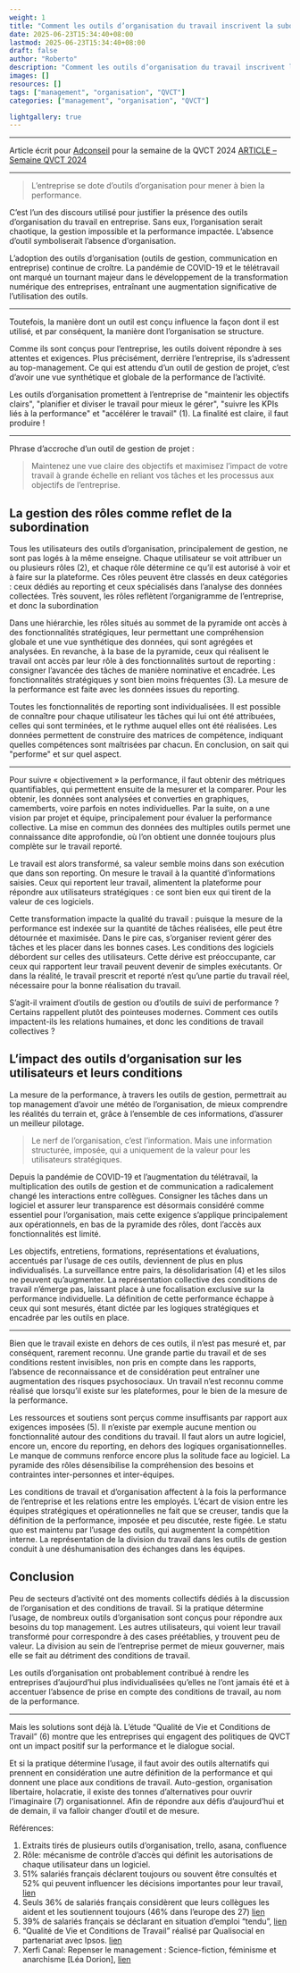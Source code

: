 ```yaml
---
weight: 1
title: "Comment les outils d’organisation du travail inscrivent la subordination des conditions de travail à la performance ?"
date: 2025-06-23T15:34:40+08:00
lastmod: 2025-06-23T15:34:40+08:00
draft: false
author: "Roberto"
description: "Comment les outils d’organisation du travail inscrivent la subordination des conditions de travail à la performance ?"
images: []
resources: []
tags: ["management", "organisation", "QVCT"]
categories: ["management", "organisation", "QVCT"]

lightgallery: true
---
```

---

Article écrit pour [Adconseil](https://adconseil.org) pour la semaine de la QVCT 2024 [ARTICLE – Semaine QVCT 2024](https://adconseil.org/le-blog-qvt-comment-les-outils-dorganisation-du-travail-inscrivent-la-subordination-des-conditions-de-travail-a-la-performance)

---

> L’entreprise se dote d’outils d’organisation pour mener à bien la performance.

C’est l’un des discours utilisé pour justifier la présence des outils d’organisation du travail en entreprise. Sans eux, l’organisation serait chaotique, la gestion impossible et la performance impactée. L’absence d’outil symboliserait l’absence d’organisation.

L’adoption des outils d’organisation (outils de gestion, communication en entreprise) continue de croître. La pandémie de COVID-19 et le télétravail ont marqué un tournant majeur dans le développement de la transformation numérique des entreprises, entraînant une augmentation significative de l’utilisation des outils.

---

Toutefois, la manière dont un outil est conçu influence la façon dont il est utilisé, et par conséquent, la manière dont l’organisation se structure.

Comme ils sont conçus pour l’entreprise, les outils doivent répondre à ses attentes et exigences. Plus précisément, derrière l’entreprise, ils s’adressent au top-management. Ce qui est attendu d’un outil de gestion de projet, c’est d’avoir une vue synthétique et globale de la performance de l’activité.

Les outils d’organisation promettent à l’entreprise de "maintenir les objectifs clairs", "planifier et diviser le travail pour mieux le gérer", "suivre les KPIs liés à la performance" et "accélérer le travail" (1). La finalité est claire, il faut produire !

---

Phrase d’accroche d’un outil de gestion de projet :

>Maintenez une vue claire des objectifs et maximisez l’impact de votre travail à grande échelle en reliant vos tâches et les processus aux objectifs de l’entreprise.

## La gestion des rôles comme reflet de la subordination

Tous les utilisateurs des outils d’organisation, principalement de gestion, ne sont pas logés à la même enseigne. Chaque utilisateur se voit attribuer un ou plusieurs rôles (2), et chaque rôle détermine ce qu’il est autorisé à voir et à faire sur la plateforme. Ces rôles peuvent être classés en deux catégories : ceux dédiés au reporting et ceux spécialisés dans l’analyse des données collectées. Très souvent, les rôles reflètent l’organigramme de l’entreprise, et donc la subordination

Dans une hiérarchie, les rôles situés au sommet de la pyramide ont accès à des fonctionnalités stratégiques, leur permettant une compréhension globale et une vue synthétique des données, qui sont agrégées et analysées. En revanche, à la base de la pyramide, ceux qui réalisent le travail ont accès par leur rôle à des fonctionnalités surtout de reporting : consigner l’avancée des tâches de manière nominative et encadrée. Les fonctionnalités stratégiques y sont bien moins fréquentes (3). La mesure de la performance est faite avec les données issues du reporting.

Toutes les fonctionnalités de reporting sont individualisées. Il est possible de connaître pour chaque utilisateur les tâches qui lui ont été attribuées, celles qui sont terminées, et le rythme auquel elles ont été réalisées. Les données permettent de construire des matrices de compétence, indiquant quelles compétences sont maîtrisées par chacun. En conclusion, on sait qui "performe" et sur quel aspect.

---

Pour suivre « objectivement » la performance, il faut obtenir des métriques quantifiables, qui permettent ensuite de la mesurer et la comparer. Pour les obtenir, les données sont analysées et converties en graphiques, camemberts, voire parfois en notes individuelles. Par la suite, on a une vision par projet et équipe, principalement pour évaluer la performance collective. La mise en commun des données des multiples outils permet une connaissance dite approfondie, où l’on obtient une donnée toujours plus complète sur le travail reporté.

Le travail est alors transformé, sa valeur semble moins dans son exécution que dans son reporting. On mesure le travail à la quantité d’informations saisies. Ceux qui reportent leur travail, alimentent la plateforme pour répondre aux utilisateurs stratégiques : ce sont bien eux qui tirent de la valeur de ces logiciels.

Cette transformation impacte la qualité du travail : puisque la mesure de la performance est indexée sur la quantité de tâches réalisées, elle peut être détournée et maximisée. Dans le pire cas, s’organiser revient gérer des tâches et les placer dans les bonnes cases. Les conditions des logiciels débordent sur celles des utilisateurs. Cette dérive est préoccupante, car ceux qui rapportent leur travail peuvent devenir de simples exécutants. Or dans la réalité, le travail prescrit et reporté n’est qu’une partie du travail réel, nécessaire pour la bonne réalisation du travail.

S’agit-il vraiment d’outils de gestion ou d’outils de suivi de performance ? Certains rappellent plutôt des pointeuses modernes. Comment ces outils impactent-ils les relations humaines, et donc les conditions de travail collectives ?

## L’impact des outils d’organisation sur les utilisateurs et leurs conditions

La mesure de la performance, à travers les outils de gestion, permettrait au top management d’avoir une météo de l’organisation, de mieux comprendre les réalités du terrain et, grâce à l’ensemble de ces informations, d’assurer un meilleur pilotage.

> Le nerf de l’organisation, c’est l’information. Mais une information structurée, imposée, qui a uniquement de la valeur pour les utilisateurs stratégiques.

Depuis la pandémie de COVID-19 et l’augmentation du télétravail, la multiplication des outils de gestion et de communication a radicalement changé les interactions entre collègues. Consigner les tâches dans un logiciel et assurer leur transparence est désormais considéré comme essentiel pour l’organisation, mais cette exigence s’applique principalement aux opérationnels, en bas de la pyramide des rôles, dont l’accès aux fonctionnalités est limité.

Les objectifs, entretiens, formations, représentations et évaluations, accentués par l’usage de ces outils, deviennent de plus en plus individualisés. La surveillance entre pairs, la désolidarisation (4) et les silos ne peuvent qu’augmenter. La représentation collective des conditions de travail n’émerge pas, laissant place à une focalisation exclusive sur la performance individuelle. La définition de cette performance échappe à ceux qui sont mesurés, étant dictée par les logiques stratégiques et encadrée par les outils en place.

---

Bien que le travail existe en dehors de ces outils, il n’est pas mesuré et, par conséquent, rarement reconnu. Une grande partie du travail et de ses conditions restent invisibles, non pris en compte dans les rapports, l’absence de reconnaissance et de considération peut entraîner une augmentation des risques psychosociaux. Un travail n’est reconnu comme réalisé que lorsqu’il existe sur les plateformes, pour le bien de la mesure de la performance.

Les ressources et soutiens sont perçus comme insuffisants par rapport aux exigences imposées (5). Il n’existe par exemple aucune mention ou fonctionnalité autour des conditions du travail. Il faut alors un autre logiciel, encore un, encore du reporting, en dehors des logiques organisationnelles. Le manque de communs renforce encore plus la solitude face au logiciel. La pyramide des rôles désensibilise la compréhension des besoins et contraintes inter-personnes et inter-équipes.

Les conditions de travail et d’organisation affectent à la fois la performance de l’entreprise et les relations entre les employés. L’écart de vision entre les équipes stratégiques et opérationnelles ne fait que se creuser, tandis que la définition de la performance, imposée et peu discutée, reste figée. Le statu quo est maintenu par l’usage des outils, qui augmentent la compétition interne. La représentation de la division du travail dans les outils de gestion conduit à une déshumanisation des échanges dans les équipes.

## Conclusion

Peu de secteurs d’activité ont des moments collectifs dédiés à la discussion de l’organisation et des conditions de travail. Si la pratique détermine l’usage, de nombreux outils d’organisation sont conçus pour répondre aux besoins du top management. Les autres utilisateurs, qui voient leur travail transformé pour correspondre à des cases préétablies, y trouvent peu de valeur. La division au sein de l’entreprise permet de mieux gouverner, mais elle se fait au détriment des conditions de travail.

Les outils d’organisation ont probablement contribué à rendre les entreprises d’aujourd’hui plus individualisées qu’elles ne l’ont jamais été et à accentuer l’absence de prise en compte des conditions de travail, au nom de la performance.

---

Mais les solutions sont déjà là. L’étude “Qualité de Vie et Conditions de Travail” (6) montre que les entreprises qui engagent des politiques de QVCT ont un impact positif sur la performance et le dialogue social.

Et si la pratique détermine l’usage, il faut avoir des outils alternatifs qui prennent en considération une autre définition de la performance et qui donnent une place aux conditions de travail. Auto-gestion, organisation libertaire, holacratie, il existe des tonnes d’alternatives pour ouvrir l'imaginaire (7) organisationnel. Afin de répondre aux défis d’aujourd’hui et de demain, il va falloir changer d’outil et de mesure.


Références:

 1. Extraits tirés de plusieurs outils d’organisation, trello, asana, confluence
2. Rôle: mécanisme de contrôle d’accès qui définit les autorisations de chaque utilisateur dans un logiciel.
3. 51% salariés français déclarent toujours ou souvent être consultés et 52% qui peuvent influencer les décisions importantes pour leur travail, [lien](https://www.alternatives-economiques.fr/dix-graphiques-comprendre-lampleur-de-crise-travail-france/00106665)
4. Seuls 36% de salariés français considèrent que leurs collègues les aident et les soutiennent toujours (46% dans l’europe des 27) [lien](https://www.alternatives-economiques.fr/dix-graphiques-comprendre-lampleur-de-crise-travail-france/00106665)
5. 39% de salariés français se déclarant en situation d’emploi “tendu”, [lien](https://www.alternatives-economiques.fr/dix-graphiques-comprendre-lampleur-de-crise-travail-france/00106665)
6. “Qualité de Vie et Conditions de Travail” réalisé par Qualisocial en partenariat avec Ipsos. [lien](https://www.qualisocial.com/barometre-qvct-qualisocial-ipsos-2024/)
7. Xerfi Canal: Repenser le management : Science-fiction, féminisme et anarchisme [Léa Dorion], [lien](https://www.youtube.com/watch?v=UvCWOMUA19g&ab_channel=XerfiCana)
